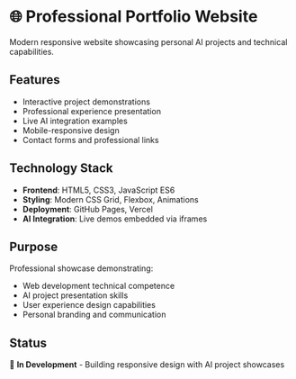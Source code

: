 ﻿# 🌐 Professional Portfolio Website

Modern responsive website showcasing personal AI projects and technical capabilities.

## Features
- Interactive project demonstrations
- Professional experience presentation  
- Live AI integration examples
- Mobile-responsive design
- Contact forms and professional links

## Technology Stack
- **Frontend**: HTML5, CSS3, JavaScript ES6
- **Styling**: Modern CSS Grid, Flexbox, Animations
- **Deployment**: GitHub Pages, Vercel
- **AI Integration**: Live demos embedded via iframes

## Purpose
Professional showcase demonstrating:
- Web development technical competence
- AI project presentation skills
- User experience design capabilities
- Personal branding and communication

## Status
🔄 **In Development** - Building responsive design with AI project showcases
